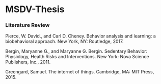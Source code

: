 # MSDV-Thesis

### Literature Review

Pierce, W. David., and Carl D. Cheney. Behavior analysis and learning: a biobehavioral approach. New York, NY: Routledge, 2017.

Bergin, Maryanne G., and Maryanne G. Bergin. Sedentary Behavior: Physiology, Health Risks and Interventions. New York: Nova Science Publishers, Inc., 2011.

Greengard, Samuel. The internet of things. Cambridge, MA: MIT Press, 2015.
